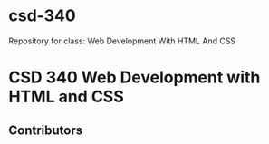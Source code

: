 # csd-340
Repository for class: Web Development With HTML And CSS
# CSD 340 Web Development with HTML and CSS #
## Contributors ##
